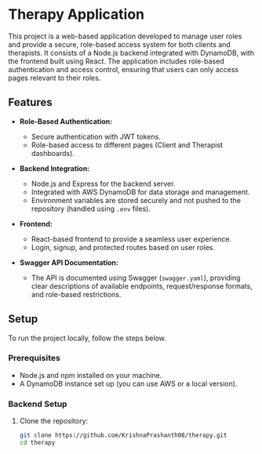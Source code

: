 # Therapy Application

This project is a web-based application developed to manage user roles and provide a secure, role-based access system for both clients and therapists. It consists of a Node.js backend integrated with DynamoDB, with the frontend built using React. The application includes role-based authentication and access control, ensuring that users can only access pages relevant to their roles.

## Features

- **Role-Based Authentication:** 
  - Secure authentication with JWT tokens.
  - Role-based access to different pages (Client and Therapist dashboards).
  
- **Backend Integration:**
  - Node.js and Express for the backend server.
  - Integrated with AWS DynamoDB for data storage and management.
  - Environment variables are stored securely and not pushed to the repository (handled using `.env` files).

- **Frontend:**
  - React-based frontend to provide a seamless user experience.
  - Login, signup, and protected routes based on user roles.

- **Swagger API Documentation:**
  - The API is documented using Swagger (`swagger.yaml`), providing clear descriptions of available endpoints, request/response formats, and role-based restrictions.

## Setup

To run the project locally, follow the steps below.

### Prerequisites

- Node.js and npm installed on your machine.
- A DynamoDB instance set up (you can use AWS or a local version).

### Backend Setup

1. Clone the repository:
   ```bash
   git clone https://github.com/KrishnaPrashanth08/therapy.git
   cd therapy
